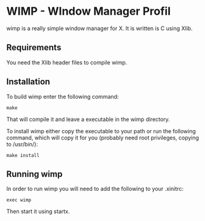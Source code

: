WIMP - WIndow Manager Profil
============================

wimp is a really simple window manager for X.
It is written is C using Xlib.


Requirements
------------

You need the Xlib header files to compile wimp.


Installation
------------

To build wimp enter the following command:

	make

That will compile it and leave a executable in the wimp directory.

To install wimp either copy the executable to your path or run the following command,
which will copy it for you (probably need root privileges, copying to /usr/bin/):

	make install


Running wimp
------------
In order to run wimp you will need to add the following to your .xinitrc:

	exec wimp

Then start it using startx.